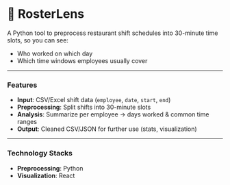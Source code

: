 # 🍴 RosterLens

A Python tool to preprocess restaurant shift schedules into 30-minute time slots, so you can see:

- Who worked on which day
- Which time windows employees usually cover

---

### Features

- **Input**: CSV/Excel shift data (`employee`, `date`, `start`, `end`)
- **Preprocessing**: Split shifts into 30-minute slots
- **Analysis**: Summarize per employee -> days worked & common time ranges
- **Output**: Cleaned CSV/JSON for further use (stats, visualization)

---

### Technology Stacks

- **Preprocessing**: Python
- **Visualization**: React
